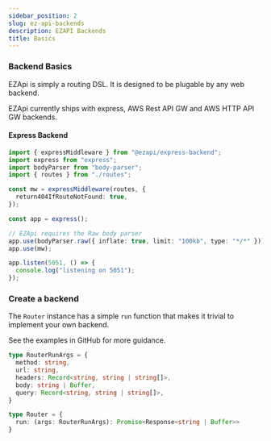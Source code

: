 ```yaml
---
sidebar_position: 2
slug: ez-api-backends
description: EZAPI Backends
title: Basics
---
```


### Backend Basics

EZApi is simply a routing DSL. It is designed to be plugable by any web backend.

EZApi currently ships with express, AWS Rest API GW and AWS HTTP API GW backends.

#### Express Backend

```typescript
import { expressMiddleware } from "@ezapi/express-backend";
import express from "express";
import bodyParser from "body-parser";
import { routes } from "./routes";

const mw = expressMiddleware(routes, {
  return404IfRouteNotFound: true,
});

const app = express();

// EZApi requires the Raw body parser
app.use(bodyParser.raw({ inflate: true, limit: "100kb", type: "*/*" }));
app.use(mw);

app.listen(5051, () => {
  console.log("listening on 5051");
});
```

### Create a backend

The `Router` instance has a simple `run` function that makes it trivial to implement your own backend.

See the examples in GitHub for more guidance.


```typescript
type RouterRunArgs = {
  method: string,
  url: string,
  headers: Record<string, string | string[]>,
  body: string | Buffer,
  query: Record<string, string | string[]>,
}

type Router = {
  run: (args: RouterRunArgs): Promise<Response<string | Buffer>>
}

```

